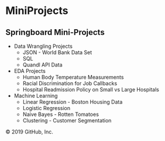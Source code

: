 # MiniProjects

## Springboard Mini-Projects

 - Data Wrangling Projects
   + JSON - World Bank Data Set
   + SQL
   + Quandl API Data
 - EDA Projects
   + Human Body Temperature Measurements
   + Racial Discrimination for Job Callbacks
   + Hospital Readmission Policy on Small vs Large Hospitals
 - Machine Learning
   + Linear Regression - Boston Housing Data
   + Logistic Regression
   + Naive Bayes - Rotten Tomatoes
   + Clustering - Customer Segmentation

© 2019 GitHub, Inc.
